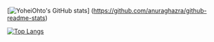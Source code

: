 [![YoheiOhto's GitHub stats](https://github-readme-stats.vercel.app/api?username=YoheiOhto)]
(https://github.com/anuraghazra/github-readme-stats)

[![Top Langs](https://github-readme-stats.vercel.app/api/top-langs/?username=YoheiOhto
)](https://github.com/anuraghazra/github-readme-stats)
<!---
YoheiOhto/YoheiOhto is a ✨ special ✨ repository because its `README.md` (this file) appears on your GitHub profile.
You can click the Preview link to take a look at your changes.
--->
